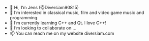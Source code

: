 - 👋 Hi, I’m Jens (@Diversiam90815)
- 👀 I’m interested in classical music, film and video game music and programming
- 🌱 I’m currently learning C++ and Qt. I love C++!
- 💞️ I’m looking to collaborate on ...
- 📫 You can reach me on my website diversiam.com

<!---
Diversiam90815/Diversiam90815 is a ✨ special ✨ repository because its `README.md` (this file) appears on your GitHub profile.
You can click the Preview link to take a look at your changes.
--->
